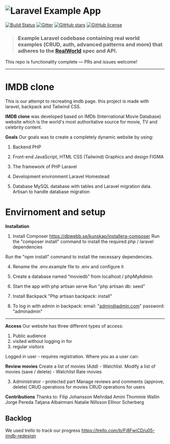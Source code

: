 # ![Laravel Example App](logo.png)

[![Build Status](https://img.shields.io/travis/gothinkster/laravel-realworld-example-app/master.svg)](https://travis-ci.org/gothinkster/laravel-realworld-example-app) [![Gitter](https://img.shields.io/gitter/room/realworld-dev/laravel.svg)](https://gitter.im/realworld-dev/laravel) [![GitHub stars](https://img.shields.io/github/stars/gothinkster/laravel-realworld-example-app.svg)](https://github.com/gothinkster/laravel-realworld-example-app/stargazers) [![GitHub license](https://img.shields.io/github/license/gothinkster/laravel-realworld-example-app.svg)](https://raw.githubusercontent.com/gothinkster/laravel-realworld-example-app/master/LICENSE)

> ### Example Laravel codebase containing real world examples (CRUD, auth, advanced patterns and more) that adheres to the [RealWorld](https://github.com/gothinkster/realworld-example-apps) spec and API.

This repo is functionality complete — PRs and issues welcome!

----------


# IMDB clone

This is our attempt to recreating imdb page. this project is made with laravel, backpack and Tailwind CSS.

**IMDB clone** was developed based on IMDb (International Movie Database) website which is the world's most authoritative source for movie, TV and celebrity content.

**Goals**
Our goals was to create a completely dynamic website by using:
1. Backend
PHP

2. Front-end
JavaScript,
HTML
CSS (Tailwind)
Graphics and design FIGMA

3. The framework of PHP
Laravel

4. Development environment
Laravel Homestead

5. Database
MySQL database with tables and Laravel migration data.
Artisan to handle database migration

# Envirnoment and setup

**Installation**
1. Install Composer
https://dbwebb.se/kunskap/installera-composer
Run the "composer install" command to install the required php / laravel dependencies

Run the "npm install" command to install the necessary dependencies.

4. Rename the .env.example file to .env and configure it

5. Create a database named “moviedb” from localhost / phpMyAdmin

6. Start the app with php artisan serve
Run "php artisan db: seed"
8. Install Backpack
"Php artisan backpack: install"
9. To log in with admin in backpack:
email: "admin@admin.com"
password: "adminadmin"

---

**Access**
Our website has three different types of access:
1. Public audience
2. visited without logging in for
3. regular visitors

Logged in user - requires registration. Where you as a user can:

**Review movies**
Create a list of movies (Add) - Watchlist.
Modify a list of movies (save / delete) - Watchlist
Rate movies

3. Administrator - protected part
Manage reviews and comments (approve, delete)
CRUD operations for movies
CRUD operations for users

**Contributions**
Thanks to:
Filip Johansson
Mehrdad Amini
Thommie Wallin
Jorge Pereda
Tatjana Albairmani
Natalie Nillsson
Ellinor Scherberg

## Backlog
We used trello to track our progress
https://trello.com/b/Fi8FwiCD/u05-imdb-redesign

